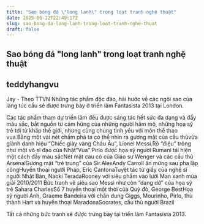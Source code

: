 ```yaml
---
title: "Sao bóng đá \"long lanh\" trong loạt tranh nghệ thuật"
date: 2025-06-12T22:49:17Z
slug: sao-bong-da-long-lanh-trong-loat-tranh-nghe-thuat
draft: false
---
```


## Sao bóng đá "long lanh" trong loạt tranh nghệ thuật

## teddyhangvu

Jay - Theo TTVN
Những tác phẩm độc đáo, hài hước về các ngôi sao của làng túc cầu sẽ được trưng bày ở triển lãm Fantasista 2013 tại London.

Các tác phẩm tham dự triển lãm đều được sáng tác hết sức đa dạng và đầy màu sắc, bắt nguồn từ cảm hứng của những người hâm mộ, những họa sỹ trẻ tới từ khắp thế giới, nhưng cùng chung tình yêu với môn thể thao vua.Bằng một vài nét chấm phá ta có thể nhìn ra gương mặt của cầu thủvừa giành danh hiệu “Chiếc giày vàng Châu Âu”, Lionel Messi.Rô “điệu” trông như một võ sĩ đạo của Nhật“Vua” Pirlo được họa sỹ người Rumani tái hiện một cách đầy màu sắcNét mặt cau có của Giáo sư Wenger và các cầu thủ ArsenalGương mặt “trẻ trung” của Sir.AlexAndy Carroll ăn mừng sau pha lập côngHuyền thoại người Pháp, Eric CantonaTuyệt tác từ giấy của nghệ sĩ người Nhật Bản, Naoki TeradaRooney với siêu phẩm vào lưới Man xanh mùa giải 2010/2011
Bức tranh vẽ siêu sao Messi như còn “dang dở” của họa sỹ trẻ Sahara CharlesSố 7 huyền thoại một thời của Quỷ đỏ, George BestHọa sỹ người Anh, Graeme Bandeira với chân dung Giggs, Mourinho, Pirlo, thủ thành Hart và huyền thoại MaradonaSocrates, cầu thủ người Brazil












Tất cả những bức tranh sẽ được trưng bày tại triển lãm Fantasista 2013.